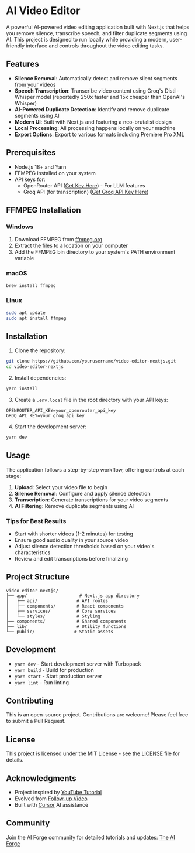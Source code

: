# AI Video Editor

A powerful AI-powered video editing application built with Next.js that helps you remove silence, transcribe speech, and filter duplicate segments using AI. This project is designed to run locally while providing a modern, user-friendly interface and controls throughout the video editing tasks.

## Features

- **Silence Removal**: Automatically detect and remove silent segments from your videos
- **Speech Transcription**: Transcribe video content using Groq's Distil-Whisper model (reportedly 250x faster and 15x cheaper than OpenAI's Whisper)
- **AI-Powered Duplicate Detection**: Identify and remove duplicate segments using AI
- **Modern UI**: Built with Next.js and featuring a neo-brutalist design
- **Local Processing**: All processing happens locally on your machine
- **Export Options**: Export to various formats including Premiere Pro XML

## Prerequisites

- Node.js 18+ and Yarn
- FFMPEG installed on your system
- API keys for:
  - OpenRouter API ([Get Key Here](https://openrouter.ai/keys)) - For LLM features
  - Groq API (for transcription) ([Get Groq API Key Here](https://console.groq.com/keys))

## FFMPEG Installation

### Windows
1. Download FFMPEG from [ffmpeg.org](https://ffmpeg.org/download.html)
2. Extract the files to a location on your computer
3. Add the FFMPEG bin directory to your system's PATH environment variable

### macOS
```bash
brew install ffmpeg
```

### Linux
```bash
sudo apt update
sudo apt install ffmpeg
```

## Installation

1. Clone the repository:
```bash
git clone https://github.com/yourusername/video-editor-nextjs.git
cd video-editor-nextjs
```

2. Install dependencies:
```bash
yarn install
```

3. Create a `.env.local` file in the root directory with your API keys:
```
OPENROUTER_API_KEY=your_openrouter_api_key
GROQ_API_KEY=your_groq_api_key
```

4. Start the development server:
```bash
yarn dev
```

## Usage

The application follows a step-by-step workflow, offering controls at each stage:

1. **Upload**: Select your video file to begin
2. **Silence Removal**: Configure and apply silence detection
3. **Transcription**: Generate transcriptions for your video segments
4. **AI Filtering**: Remove duplicate segments using AI

### Tips for Best Results

- Start with shorter videos (1-2 minutes) for testing
- Ensure good audio quality in your source video
- Adjust silence detection thresholds based on your video's characteristics
- Review and edit transcriptions before finalizing

## Project Structure

```
video-editor-nextjs/
├── app/                    # Next.js app directory
│   ├── api/               # API routes
│   ├── components/        # React components
│   ├── services/          # Core services
│   └── styles/            # Styling
├── components/            # Shared components
├── lib/                   # Utility functions
└── public/               # Static assets
```

## Development

- `yarn dev` - Start development server with Turbopack
- `yarn build` - Build for production
- `yarn start` - Start production server
- `yarn lint` - Run linting

## Contributing

This is an open-source project. Contributions are welcome! Please feel free to submit a Pull Request.

## License

This project is licensed under the MIT License - see the [LICENSE](LICENSE) file for details.

## Acknowledgments

- Project inspired by [YouTube Tutorial](https://www.youtube.com/watch?v=u-zCSZy81eo)
- Evolved from [Follow-up Video](https://youtu.be/iQ3qyEet3HM)
- Built with [Cursor](https://cursor.sh) AI assistance

## Community

Join the AI Forge community for detailed tutorials and updates:
[The AI Forge](https://www.skool.com/the-ai-forge)
